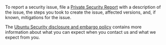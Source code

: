 To report a security issue, file a [Private Security Report](https://github.com/canonical/aitl-cli/security/advisories/new) with a description of the issue,
the steps you took to create the issue, affected versions, and, if known, mitigations for the issue.

The [Ubuntu Security disclosure and embargo policy](https://ubuntu.com/security/disclosure-policy) contains more information about what you can expect when you contact
us and what we expect from you.
